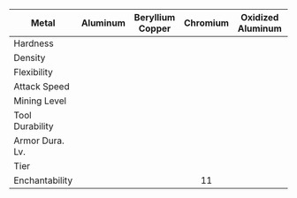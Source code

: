 |Metal|Aluminum|Beryllium Copper|Chromium|Oxidized Aluminum|Titanium|Uranium|
|-----|:------:|:--------------:|:------:|:---------------:|:------:|:-----:|
|Hardness|
|Density|
|Flexibility|
|Attack Speed|
|Mining Level|
|Tool Durability|
|Armor Dura. Lv.|
|Tier|
|Enchantability|||11|

